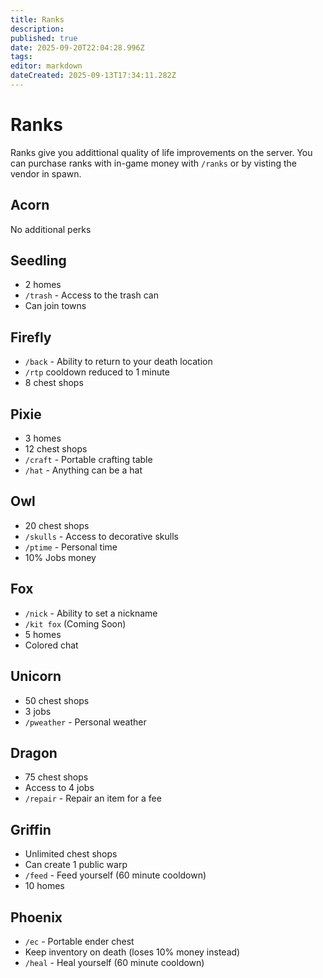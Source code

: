```yaml
---
title: Ranks
description: 
published: true
date: 2025-09-20T22:04:28.996Z
tags: 
editor: markdown
dateCreated: 2025-09-13T17:34:11.282Z
---
```


# Ranks
Ranks give you addittional quality of life improvements on the server. You can purchase ranks with in-game money with `/ranks` or by visting the vendor in spawn.




## Acorn
No additional perks

## Seedling
- 2 homes
- `/trash` - Access to the trash can
- Can join towns
## Firefly
- `/back` - Ability to return to your death location
- `/rtp` cooldown reduced to 1 minute
- 8 chest shops
## Pixie
- 3 homes
- 12 chest shops
- `/craft` - Portable crafting table
- `/hat` - Anything can be a hat
## Owl
- 20 chest shops
- `/skulls` - Access to decorative skulls 
- `/ptime` - Personal time
- 10% Jobs money
## Fox
- `/nick` - Ability to set a nickname
- `/kit fox` (Coming Soon)
- 5 homes
- Colored chat
## Unicorn
- 50 chest shops
- 3 jobs
- `/pweather` - Personal weather
## Dragon
- 75 chest shops
- Access to 4 jobs
- `/repair` - Repair an item for a fee
## Griffin
- Unlimited chest shops
- Can create 1 public warp
- `/feed` - Feed yourself (60 minute cooldown)
- 10 homes
## Phoenix
- `/ec` - Portable ender chest
- Keep inventory on death (loses 10% money instead)
- `/heal` - Heal yourself (60 minute cooldown)